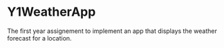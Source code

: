 # Y1WeatherApp
The first year assignement to implement an app that displays the weather forecast for a location.
